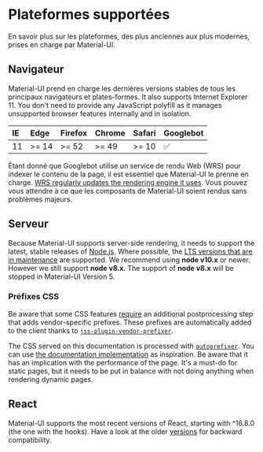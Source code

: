 # Plateformes supportées

<p class="description">En savoir plus sur les plateformes, des plus anciennes aux plus modernes, prises en charge par Material-UI.</p>

## Navigateur

Material-UI prend en charge les dernières versions stables de tous les principaux navigateurs et plates-formes. It also supports Internet Explorer 11. You don't need to provide any JavaScript polyfill as it manages unsupported browser features internally and in isolation.

| IE | Edge  | Firefox | Chrome | Safari | Googlebot |
|:-- |:----- |:------- |:------ |:------ |:--------- |
| 11 | >= 14 | >= 52   | >= 49  | >= 10  | ✅         |


Étant donné que Googlebot utilise un service de rendu Web (WRS) pour indexer le contenu de la page, il est essentiel que Material-UI le prenne en charge. [WRS regularly updates the rendering engine it uses](https://webmasters.googleblog.com/2019/05/the-new-evergreen-googlebot.html). Vous pouvez vous attendre à ce que les composants de Material-UI soient rendus sans problèmes majeurs.

## Serveur

Because Material-UI supports server-side rendering, it needs to support the latest, stable releases of [Node.js](https://github.com/nodejs/node). Where possible, the [LTS versions that are in maintenance](https://github.com/nodejs/Release#lts-schedule1) are supported. We recommend using **node v10.x** or newer. However we still support **node v8.x**. The support of **node v8.x** will be stopped in Material-UI Version 5.

### Préfixes CSS

Be aware that some CSS features [require](https://github.com/cssinjs/jss/issues/279) an additional postprocessing step that adds vendor-specific prefixes. These prefixes are automatically added to the client thanks to [`jss-plugin-vendor-prefixer`](https://www.npmjs.com/package/jss-plugin-vendor-prefixer).

The CSS served on this documentation is processed with [`autoprefixer`](https://www.npmjs.com/package/autoprefixer). You can use [the documentation implementation](https://github.com/mui-org/material-ui/blob/47aa5aeaec1d4ac2c08fd0e84277d6b91e497557/pages/_document.js#L123) as inspiration. Be aware that it has an implication with the performance of the page. It's a must-do for static pages, but it needs to be put in balance with not doing anything when rendering dynamic pages.

## React

Material-UI supports the most recent versions of React, starting with ^16.8.0 (the one with the hooks). Have a look at the older [versions](https://material-ui.com/versions/) for backward compatibility.